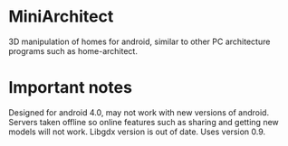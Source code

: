 # MiniArchitect
3D manipulation of homes for android, similar to other PC architecture programs such as home-architect.

# Important notes
Designed for android 4.0, may not work with new versions of android.
Servers taken offline so online features such as sharing and getting new models will not work.
Libgdx version is out of date. Uses version 0.9.
